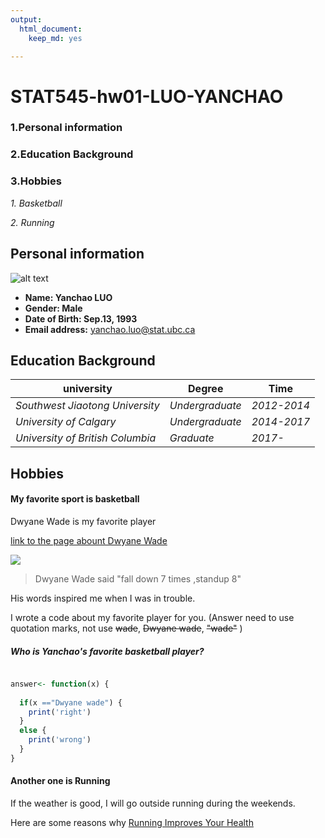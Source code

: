 ```yaml
---
output:
  html_document:
    keep_md: yes

---
```

# STAT545-hw01-LUO-YANCHAO

### 1.Personal information
### 2.Education Background
### 3.Hobbies
*1. Basketball*

*2. Running*

## Personal information
![alt text](https://scontent-sea1-1.xx.fbcdn.net/v/t31.0-8/21740976_1982006595416086_6285683886992067438_o.jpg?oh=9e81f91aadeeda88d16494a4ed09330d&oe=5A5FA68D "This summer, I went to a beutiful place Erhai in China")

- **Name: Yanchao LUO**
- **Gender: Male**
- **Date of Birth: Sep.13, 1993** 
- **Email address:** yanchao.luo@stat.ubc.ca


## Education Background

|    **university**               | **Degree**     | **Time**   |
|---------------------------------|----------------|------------|
| *Southwest Jiaotong University* | *Undergraduate*|*2012-2014* |
| *University of Calgary*         | *Undergraduate*|*2014-2017* |
| *University of British Columbia*| *Graduate*     |*2017-*     |
## Hobbies

#### My favorite sport is basketball

 Dwyane Wade is my favorite player

  [link to the page abount Dwyane Wade](https://en.wikipedia.org/wiki/Dwyane_Wade)
 
 ![](https://media3.giphy.com/media/l41YqLMPYCGqEe4ne/giphy.gif)
 

>  Dwyane Wade said "fall down 7 times ,standup 8" 

 His words inspired me when I was in trouble.

 I wrote a code about my favorite player for you.
 (Answer need to use quotation marks, not use ~~wade~~, ~~Dwyane wade~~, ~~"wade"~~ )


##### Who is Yanchao's favorite basketball player?
      
```R

answer<- function(x) {
  
  if(x =="Dwyane wade") {
    print('right')
  }
  else {
    print('wrong')
  }
}
```
#### Another one is Running

If the weather is good, I will go outside running during the weekends.

Here are some reasons why
[Running Improves Your Health](http://www.medicaldaily.com/run-your-life-6-health-benefits-running-just-5-minutes-every-day-322050)